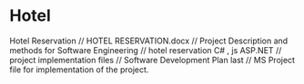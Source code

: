 # Hotel
Hotel Reservation
// HOTEL RESERVATION.docx // Project Description and methods for Software Engineering
// hotel reservation C# , js ASP.NET // project implementation files
// Software Development Plan last // MS Project file for implementation of the project.
